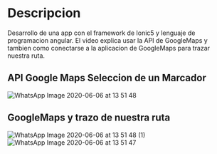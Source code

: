 
# Descripcion
Desarrollo de una app con el framework de Ionic5 y lenguaje de programacion angular. El video explica usar la API de GoogleMaps y tambien como conectarse a la aplicacion de GoogleMaps para trazar nuestra ruta.

## API Google Maps Seleccion de un Marcador
![WhatsApp Image 2020-06-06 at 13 51 48](https://user-images.githubusercontent.com/55968997/83952284-6584fc00-a7fd-11ea-817a-f43349fff2e0.jpeg)


## GoogleMaps y trazo de nuestra ruta
![WhatsApp Image 2020-06-06 at 13 51 48 (1)](https://user-images.githubusercontent.com/55968997/83952302-95cc9a80-a7fd-11ea-805c-53db13d59789.jpeg)![WhatsApp Image 2020-06-06 at 13 51 47](https://user-images.githubusercontent.com/55968997/83952303-97965e00-a7fd-11ea-937d-81f2edf57c8a.jpeg)
